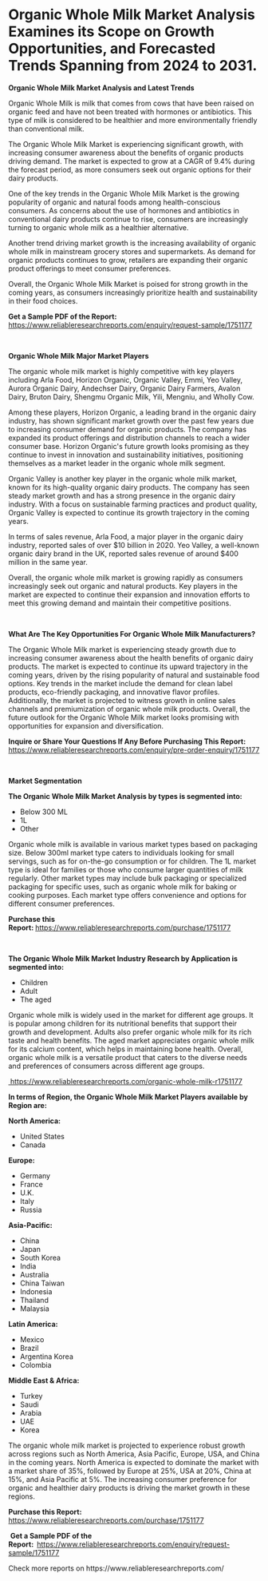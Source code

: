 <p><h1>Organic Whole Milk Market Analysis Examines its Scope on Growth Opportunities, and Forecasted Trends Spanning from 2024 to 2031.</h1></p><p><strong>Organic Whole Milk Market Analysis and Latest Trends</strong></p>
<p><p>Organic Whole Milk is milk that comes from cows that have been raised on organic feed and have not been treated with hormones or antibiotics. This type of milk is considered to be healthier and more environmentally friendly than conventional milk.</p><p>The Organic Whole Milk Market is experiencing significant growth, with increasing consumer awareness about the benefits of organic products driving demand. The market is expected to grow at a CAGR of 9.4% during the forecast period, as more consumers seek out organic options for their dairy products.</p><p>One of the key trends in the Organic Whole Milk Market is the growing popularity of organic and natural foods among health-conscious consumers. As concerns about the use of hormones and antibiotics in conventional dairy products continue to rise, consumers are increasingly turning to organic whole milk as a healthier alternative.</p><p>Another trend driving market growth is the increasing availability of organic whole milk in mainstream grocery stores and supermarkets. As demand for organic products continues to grow, retailers are expanding their organic product offerings to meet consumer preferences.</p><p>Overall, the Organic Whole Milk Market is poised for strong growth in the coming years, as consumers increasingly prioritize health and sustainability in their food choices.</p></p>
<p><strong>Get a Sample PDF of the Report:&nbsp;</strong> <a href="https://www.reliableresearchreports.com/enquiry/request-sample/1751177">https://www.reliableresearchreports.com/enquiry/request-sample/1751177</a></p>
<p>&nbsp;</p>
<p><strong>Organic Whole Milk Major Market Players</strong></p>
<p><p>The organic whole milk market is highly competitive with key players including Arla Food, Horizon Organic, Organic Valley, Emmi, Yeo Valley, Aurora Organic Dairy, Andechser Dairy, Organic Dairy Farmers, Avalon Dairy, Bruton Dairy, Shengmu Organic Milk, Yili, Mengniu, and Wholly Cow.</p><p>Among these players, Horizon Organic, a leading brand in the organic dairy industry, has shown significant market growth over the past few years due to increasing consumer demand for organic products. The company has expanded its product offerings and distribution channels to reach a wider consumer base. Horizon Organic's future growth looks promising as they continue to invest in innovation and sustainability initiatives, positioning themselves as a market leader in the organic whole milk segment.</p><p>Organic Valley is another key player in the organic whole milk market, known for its high-quality organic dairy products. The company has seen steady market growth and has a strong presence in the organic dairy industry. With a focus on sustainable farming practices and product quality, Organic Valley is expected to continue its growth trajectory in the coming years.</p><p>In terms of sales revenue, Arla Food, a major player in the organic dairy industry, reported sales of over $10 billion in 2020. Yeo Valley, a well-known organic dairy brand in the UK, reported sales revenue of around $400 million in the same year.</p><p>Overall, the organic whole milk market is growing rapidly as consumers increasingly seek out organic and natural products. Key players in the market are expected to continue their expansion and innovation efforts to meet this growing demand and maintain their competitive positions.</p></p>
<p>&nbsp;</p>
<p><strong>What Are The Key Opportunities For Organic Whole Milk Manufacturers?</strong></p>
<p><p>The Organic Whole Milk market is experiencing steady growth due to increasing consumer awareness about the health benefits of organic dairy products. The market is expected to continue its upward trajectory in the coming years, driven by the rising popularity of natural and sustainable food options. Key trends in the market include the demand for clean label products, eco-friendly packaging, and innovative flavor profiles. Additionally, the market is projected to witness growth in online sales channels and premiumization of organic whole milk products. Overall, the future outlook for the Organic Whole Milk market looks promising with opportunities for expansion and diversification.</p></p>
<p><strong>Inquire or Share Your Questions If Any Before Purchasing This Report:</strong> <a href="https://www.reliableresearchreports.com/enquiry/pre-order-enquiry/1751177">https://www.reliableresearchreports.com/enquiry/pre-order-enquiry/1751177</a></p>
<p>&nbsp;</p>
<p><strong>Market Segmentation</strong></p>
<p><strong>The Organic Whole Milk Market Analysis by types is segmented into:</strong></p>
<p><ul><li>Below 300 ML</li><li>1L</li><li>Other</li></ul></p>
<p><p>Organic whole milk is available in various market types based on packaging size. Below 300ml market type caters to individuals looking for small servings, such as for on-the-go consumption or for children. The 1L market type is ideal for families or those who consume larger quantities of milk regularly. Other market types may include bulk packaging or specialized packaging for specific uses, such as organic whole milk for baking or cooking purposes. Each market type offers convenience and options for different consumer preferences.</p></p>
<p><strong>Purchase this Report:&nbsp;</strong><a href="https://www.reliableresearchreports.com/purchase/1751177">https://www.reliableresearchreports.com/purchase/1751177</a></p>
<p>&nbsp;</p>
<p><strong>The Organic Whole Milk Market Industry Research by Application is segmented into:</strong></p>
<p><ul><li>Children</li><li>Adult</li><li>The aged</li></ul></p>
<p><p>Organic whole milk is widely used in the market for different age groups. It is popular among children for its nutritional benefits that support their growth and development. Adults also prefer organic whole milk for its rich taste and health benefits. The aged market appreciates organic whole milk for its calcium content, which helps in maintaining bone health. Overall, organic whole milk is a versatile product that caters to the diverse needs and preferences of consumers across different age groups.</p></p>
<p><a href="https://www.reliableresearchreports.com/organic-whole-milk-r1751177">&nbsp;https://www.reliableresearchreports.com/organic-whole-milk-r1751177</a></p>
<p><strong>In terms of Region, the Organic Whole Milk Market Players available by Region are:</strong></p>
<p>
    <p> <strong> North America: </strong>
        <ul>
            <li>United States</li>
            <li>Canada</li>
        </ul>
        </p> 
    <p> <strong> Europe: </strong>
        <ul>
            <li>Germany</li>
            <li>France</li>
            <li>U.K.</li>
            <li>Italy</li>
            <li>Russia</li>
        </ul>
        </p> 
    <p> <strong> Asia-Pacific: </strong>
        <ul>
            <li>China</li>
            <li>Japan</li>
            <li>South Korea</li>
            <li>India</li>
            <li>Australia</li>
            <li>China Taiwan</li>
            <li>Indonesia</li>
            <li>Thailand</li>
            <li>Malaysia</li>
        </ul>
        </p> 
    <p> <strong> Latin America: </strong>
        <ul>
            <li>Mexico</li>
            <li>Brazil</li>
            <li>Argentina Korea</li>
            <li>Colombia</li>
        </ul>
        </p> 
    <p> <strong> Middle East & Africa: </strong>
        <ul>
            <li>Turkey</li>
            <li>Saudi</li>
            <li>Arabia</li>
            <li>UAE</li>
            <li>Korea</li>
        </ul>
    </p>
    </p>
<p><p>The organic whole milk market is projected to experience robust growth across regions such as North America, Asia Pacific, Europe, USA, and China in the coming years. North America is expected to dominate the market with a market share of 35%, followed by Europe at 25%, USA at 20%, China at 15%, and Asia Pacific at 5%. The increasing consumer preference for organic and healthier dairy products is driving the market growth in these regions.</p></p>
<p><strong>Purchase this Report: </strong><a href="https://www.reliableresearchreports.com/purchase/1751177">https://www.reliableresearchreports.com/purchase/1751177</a></p>
<p>&nbsp;<strong>Get a Sample PDF of the Report:&nbsp;&nbsp;</strong><a href="https://www.reliableresearchreports.com/enquiry/request-sample/1751177">https://www.reliableresearchreports.com/enquiry/request-sample/1751177</a></p>
<p><strong></strong></p>
<p>Check more reports on https://www.reliableresearchreports.com/</p>